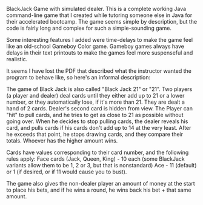 BlackJack Game with simulated dealer. This is a complete working Java command-line game that I created while tutoring someone else in Java for their accelerated bootcamp. The game seems simple by description, but the code is fairly long and complex for such a simple-sounding game.

Some interesting features I added were time-delays to make the game feel like an old-school Gameboy Color game. Gameboy games always have delays in their text printouts to make the games feel more suspenseful and realistic.

It seems I have lost the PDF that described what the instructor wanted the program to behave like, so here's an informal description:

The game of Black Jack is also called "Black Jack 21" or "21". Two players (a player and dealer) deal cards until they either add up to 21 or a lower number, or they automatically lose, if it's more than 21. They are dealt a hand of 2 cards. Dealer's second card is hidden from view. The Player can "hit" to pull cards, and he tries to get as close to 21 as possible without going over. When he decides to stop pulling cards, the dealer reveals his card, and pulls cards if his cards don't add up to 14 at the very least. After he exceeds that point, he stops drawing cards, and they compare their totals. Whoever has the higher amount wins.

Cards have values corresponding to their card number, and the following rules apply: Face cards (Jack, Queen, King) - 10 each (some BlackJack variants allow them to be 1, 2 or 3, but that is nonstandard) Ace - 11 (default) or 1 (if desired, or if 11 would cause you to bust).

The game also gives the non-dealer player an amount of money at the start to place his bets, and if he wins a round, he wins back his bet + that same amount.

